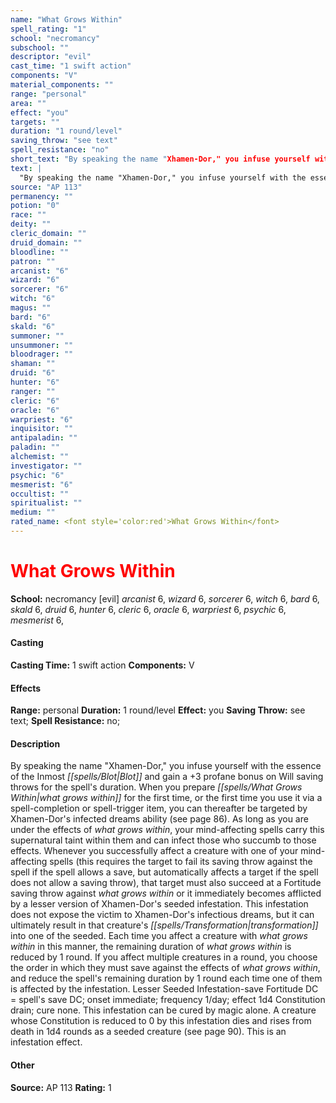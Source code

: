 ```yaml
---
name: "What Grows Within"
spell_rating: "1"
school: "necromancy"
subschool: ""
descriptor: "evil"
cast_time: "1 swift action"
components: "V"
material_components: ""
range: "personal"
area: ""
effect: "you"
targets: ""
duration: "1 round/level"
saving_throw: "see text"
spell_resistance: "no"
short_text: "By speaking the name "Xhamen-Dor," you infuse yourself with the essence of the I"
text: |
  "By speaking the name "Xhamen-Dor," you infuse yourself with the essence of the Inmost Blot and gain a +3 profane bonus on Will saving throws for the spell's duration. When you prepare _what grows within_ for the first time, or the first time you use it via a spell-completion or spell-trigger item, you can thereafter be targeted by Xhamen-Dor's infected dreams ability (see page 86). As long as you are under the _effect_s of _what grows within_, your mind-affecting spells carry this supernatural taint within them and can infect those who succumb to those _effect_s. Whenever you successfully affect a creature with one of your mind-affecting spells (this requires the target to fail its saving throw against the spell if the spell allows a save, but automatically affects a target if the spell does not allow a saving throw), that target must also succeed at a Fortitude saving throw against _what grows within_ or it immediately becomes afflicted by a lesser version of Xhamen-Dor's seeded infestation. This infestation does not expose the victim to Xhamen-Dor's infectious dreams, but it can ultimately result in that creature's transformation into one of the seeded. Each time you affect a creature with _what grows within_ in this manner, the remaining duration of _what grows within_ is reduced by 1 round. If you affect multiple creatures in a round, you choose the order in which they must save against the _effect_s of _what grows within_, and reduce the spell's remaining duration by 1 round each time one of them is affected by the infestation. Lesser Seeded Infestation-save Fortitude DC = spell's save DC; _onset_ immediate; _frequency_ 1/day; _effect_ 1d4 Constitution drain; _cure_ none. This infestation can be _cure_d by magic alone. A creature whose Constitution is reduced to 0 by this infestation dies and rises from death in 1d4 rounds as a seeded creature (see page 90). This is an infestation _effect_."
source: "AP 113"
permanency: ""
potion: "0"
race: ""
deity: ""
cleric_domain: ""
druid_domain: ""
bloodline: ""
patron: ""
arcanist: "6"
wizard: "6"
sorcerer: "6"
witch: "6"
magus: ""
bard: "6"
skald: "6"
summoner: ""
unsummoner: ""
bloodrager: ""
shaman: ""
druid: "6"
hunter: "6"
ranger: ""
cleric: "6"
oracle: "6"
warpriest: "6"
inquisitor: ""
antipaladin: ""
paladin: ""
alchemist: ""
investigator: ""
psychic: "6"
mesmerist: "6"
occultist: ""
spiritualist: ""
medium: ""
rated_name: <font style='color:red'>What Grows Within</font>
---
```


# <font style='color:red'>What Grows Within</font> 
**School:** necromancy [evil] 
_arcanist_ 6, _wizard_ 6, _sorcerer_ 6, _witch_ 6, _bard_ 6, _skald_ 6, _druid_ 6, _hunter_ 6, _cleric_ 6, _oracle_ 6, _warpriest_ 6, _psychic_ 6, _mesmerist_ 6, 
#### Casting
**Casting Time:** 1 swift action
 **Components:** V 
 #### Effects
**Range:** personal
**Duration:** 1 round/level
**Effect:** you
**Saving Throw:** see text; **Spell Resistance:** no; 
 #### Description
By speaking the name "Xhamen-Dor," you infuse yourself with the essence of the Inmost _[[spells/Blot|Blot]]_ and gain a +3 profane bonus on Will saving throws for the spell's duration. When you prepare _[[spells/What Grows Within|what grows within]]_ for the first time, or the first time you use it via a spell-completion or spell-trigger item, you can thereafter be targeted by Xhamen-Dor's infected dreams ability (see page 86). As long as you are under the effects of _what grows within_, your mind-affecting spells carry this supernatural taint within them and can infect those who succumb to those effects. Whenever you successfully affect a creature with one of your mind-affecting spells (this requires the target to fail its saving throw against the spell if the spell allows a save, but automatically affects a target if the spell does not allow a saving throw), that target must also succeed at a Fortitude saving throw against _what grows within_ or it immediately becomes afflicted by a lesser version of Xhamen-Dor's seeded infestation. This infestation does not expose the victim to Xhamen-Dor's infectious dreams, but it can ultimately result in that creature's _[[spells/Transformation|transformation]]_ into one of the seeded. Each time you affect a creature with _what grows within_ in this manner, the remaining duration of _what grows within_ is reduced by 1 round. If you affect multiple creatures in a round, you choose the order in which they must save against the effects of _what grows within_, and reduce the spell's remaining duration by 1 round each time one of them is affected by the infestation. Lesser Seeded Infestation-save Fortitude DC = spell's save DC; onset immediate; frequency 1/day; effect 1d4 Constitution drain; cure none. This infestation can be cured by magic alone. A creature whose Constitution is reduced to 0 by this infestation dies and rises from death in 1d4 rounds as a seeded creature (see page 90). This is an infestation effect.

 #### Other
**Source:** AP 113
**Rating:** 1

